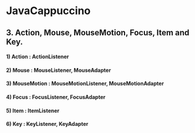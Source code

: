 ﻿# JavaCappuccino

## 3. Action, Mouse, MouseMotion, Focus, Item and Key.

#### 1) Action : ActionListener
#### 2) Mouse : MouseListener, MouseAdapter
#### 3) MouseMotion : MouseMotionListener, MouseMotionAdapter
#### 4) Focus : FocusListener, FocusAdapter
#### 5) Item : ItemListener
#### 6) Key : KeyListener, KeyAdapter
